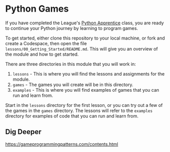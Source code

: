 # Python Games

If you have completed the League's [Python Apprentice](
https://python-apprentice.jointheleague.org/) class, you are ready to continue
your Python journey by learning to program games. 

To get started, either clone this repository to your local machine, or fork and
create a Codespace, then open the file `lessons/00_Getting_Started/README.md`.
This will give you an overview of the module and how to get started.

There are three directories in this module that you will work in: 

1. `lessons` - This is where you will find the lessons and assignments for the module.
2. `games` - The games you will create will be in this directory.
3. `examples` - This is where you will find examples of games that you can run and learn from.

Start in the `lessons` directory for the first lesson, or you can try out a few of the
games in the `games` directory. The lessons will refer to the `examples` directory for 
examples of code that you can run and learn from.


## Dig Deeper

https://gameprogrammingpatterns.com/contents.html